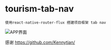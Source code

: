 # tourism-tab-nav
```
使用react-native-router-flux 搭建项目框架 tab nav

```

![APP界面](https://raw.githubusercontent.com/zengxiang/tourismPC/master/11.gif)

感谢 https://github.com/Kennytian/